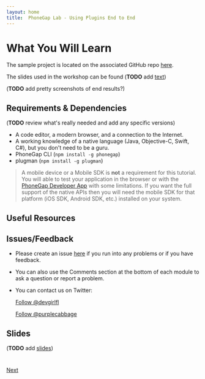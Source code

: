 ```yaml
---
layout: home
title:  PhoneGap Lab - Using Plugins End to End
---
```


# What You Will Learn

The sample project is located on the associated GitHub repo [here](https://github.com/phonegap/workshop-plugins).

The slides used in the workshop can be found (**TODO** add [text](http://link))


(**TODO** add pretty screenshots of end results?)


## Requirements & Dependencies
(**TODO** review what's really needed and add any specific versions)

- A code editor, a modern browser, and a connection to the Internet.
- A working knowledge of a native language (Java, Objective-C, Swift, C#), but you don't need to be a guru.
- PhoneGap CLI (`npm install -g phonegap`)
- plugman (`npm install -g plugman`)



>A mobile device or a Mobile SDK is **not** a requirement for this tutorial. You will able to test your application in the browser or with the
[PhoneGap Developer App](app.developer.com) with some limitations. If you want the full support of the native APIs then you will need the mobile
SDK for that platform (iOS SDK, Android SDK, etc.) installed on your system.

## Useful Resources


## Issues/Feedback

- Please create an issue [here](https://github.com/phonegap/workshop-plugins/issues) if you run into any problems or if you have feedback.

- You can also use the Comments section at the bottom of each module to ask a question or report a problem.

- You can contact us on Twitter:

    <a href="https://twitter.com/devgirlfl" class="twitter-follow-button" data-show-count="true"
    data-size="large" data-lang="en">Follow
    @devgirlfl</a>
    <script>!function(d,s,id){var js,fjs=d.getElementsByTagName(s)[0];if(!d.getElementById(id)){js=d.createElement(s);js.id=id;js.src="//platform.twitter.com/widgets.js";fjs.parentNode.insertBefore(js,fjs);}}(document,"script","twitter-wjs");</script>

    <a href="https://twitter.com/purplecabbage" class="twitter-follow-button" data-show-count="true"
    data-size="large" data-lang="en">Follow
    @purplecabbage</a>
    <script>!function(d,s,id){var js,fjs=d.getElementsByTagName(s)[0];if(!d.getElementById(id)){js=d.createElement(s);js.id=id;js.src="//platform.twitter.com/widgets.js";fjs.parentNode.insertBefore(js,fjs);}}(document,"script","twitter-wjs");</script>


## Slides
(**TODO** add [slides](http://link))

<div class="row" style="margin-top:40px;">
<div class="col-sm-12">
<a href="lesson1.html" class="btn btn-default pull-right">Next <i class="glyphicon
glyphicon-chevron-right"></i></a>
</div>
</div>

<script>
  (function(i,s,o,g,r,a,m){i['GoogleAnalyticsObject']=r;i[r]=i[r]||function(){
  (i[r].q=i[r].q||[]).push(arguments)},i[r].l=1*new Date();a=s.createElement(o),
  m=s.getElementsByTagName(o)[0];a.async=1;a.src=g;m.parentNode.insertBefore(a,m)
  })(window,document,'script','//www.google-analytics.com/analytics.js','ga');

  ga('create', 'UA-72845162-1', 'auto');
  ga('send', 'pageview');

</script>
